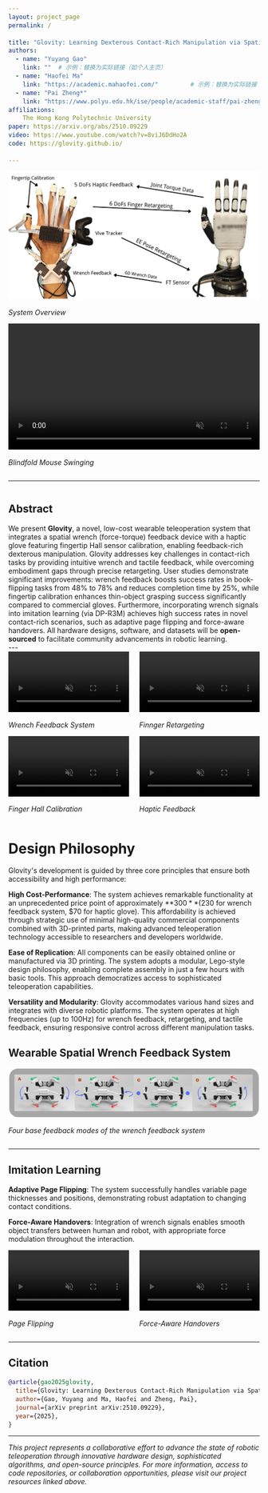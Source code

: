 ```yaml
---
layout: project_page
permalink: /

title: "Glovity: Learning Dexterous Contact-Rich Manipulation via Spatial Wrench Feedback Teleoperation System"
authors:
  - name: "Yuyang Gao"
    link: ""  # 示例：替换为实际链接（如个人主页）
  - name: "Haofei Ma"
    link: "https://academic.mahaofei.com/"         # 示例：替换为实际链接
  - name: "Pai Zheng*"
    link: "https://www.polyu.edu.hk/ise/people/academic-staff/pai-zheng/"  # 示例：替换为实际链接
affiliations:
    The Hong Kong Polytechnic University
paper: https://arxiv.org/abs/2510.09229
video: https://www.youtube.com/watch?v=8viJ6DdHo2A
code: https://glovity.github.io/

---
```


<!-- Main Project Image -->
<div class="columns is-centered has-text-centered">
    <div class="column is-full">
        <img width="80%" src="/static/image/Glovity_head.png" alt="Glovity Project Overview Image" style="width:100%; height:auto;">
        <p><em>System Overview</em></p>
    </div>
</div>

<!-- Main Project Video -->
<div class="columns is-centered has-text-centered">
    <div class="column is-full">
        <video width="100%" autoplay controls muted loop playsinline height="auto" controls>
            <source src="/static/video/BMS.mp4" type="video/mp4">
            您的浏览器不支持视频标签。
        </video>
        <p><em>Blindfold Mouse Swinging</em></p>
    </div>
</div>

---
<!-- Abstract Section -->
<div class="columns is-centered has-text-centered">
    <div class="column is-four-fifths">
        <h2>Abstract</h2>
        <div class="content has-text-justified">
We present <b>Glovity</b>, a novel, low-cost wearable teleoperation system that integrates a spatial wrench (force-torque) feedback device with a haptic glove featuring fingertip Hall sensor calibration, enabling feedback-rich dexterous manipulation. Glovity addresses key challenges in contact-rich tasks by providing intuitive wrench and tactile feedback, while overcoming embodiment gaps through precise retargeting. User studies demonstrate significant improvements: wrench feedback boosts success rates in book-flipping tasks from 48% to 78% and reduces completion time by 25%, while fingertip calibration enhances thin-object grasping success significantly compared to commercial gloves. Furthermore, incorporating wrench signals into imitation learning (via DP-R3M) achieves high success rates in novel contact-rich scenarios, such as adaptive page flipping and force-aware handovers. All hardware designs, software, and datasets will be <b>open-sourced</b> to facilitate community advancements in robotic learning.
        </div>
    </div>
</div>
---


<!-- Main Project Videos Grid (4-column) -->

<div class="columns is-centered has-text-centered">
    <div class="column is-half">
        <video width="100%" autoplay controls muted loop playsinline height="auto">
            <source src="/static/video/WF.mp4" type="video/mp4">
            您的浏览器不支持视频标签。
        </video>
        <p><em>Wrench Feedback System</em></p>
    </div>
    <div class="column is-half">
        <video width="100%" autoplay controls muted loop playsinline height="auto">
            <source src="/static/video/FR.mp4" type="video/mp4">
            您的浏览器不支持视频标签。
        </video>
        <p><em>Finnger Retargeting</em></p>
    </div>
</div>
<div class="columns is-centered has-text-centered">
    <div class="column is-half">
        <video width="100%" autoplay controls muted loop playsinline height="auto">
            <source src="/static/video/FHC.mp4" type="video/mp4">
            您的浏览器不支持视频标签。
        </video>
        <p><em>Finger Hall Calibration</em></p>
    </div>
    <div class="column is-half">
        <video width="100%" autoplay controls muted loop playsinline height="auto">
            <source src="/static/video/HF.mp4" type="video/mp4">
            您的浏览器不支持视频标签。
        </video>
        <p><em>Haptic Feedback</em></p>
    </div>
</div>




# Design Philosophy

Glovity\'s development is guided by three core principles that ensure both accessibility and high performance:

**High Cost-Performance**: The system achieves remarkable functionality at an unprecedented price point of approximately **$300** ($230 for wrench feedback system, $70 for haptic glove). This affordability is achieved through strategic use of minimal high-quality commercial components combined with 3D-printed parts, making advanced teleoperation technology accessible to researchers and developers worldwide.

**Ease of Replication**: All components can be easily obtained online or manufactured via 3D printing. The system adopts a modular, Lego-style design philosophy, enabling complete assembly in just a few hours with basic tools. This approach democratizes access to sophisticated teleoperation capabilities.

**Versatility and Modularity**: Glovity accommodates various hand sizes and integrates with diverse robotic platforms. The system operates at high frequencies (up to 100Hz) for wrench feedback, retargeting, and tactile feedback, ensuring responsive control across different manipulation tasks.


## Wearable Spatial Wrench Feedback System

<div class="columns is-centered has-text-centered">
    <div class="column is-full">
        <img width="80%" src="/static/image/wrench.png" alt="wrench feedback system" style="width:100%; height:auto;">
        <p><em>Four base feedback modes of the wrench feedback system</em></p>
    </div>
</div>

---

## Imitation Learning

**Adaptive Page Flipping**: The system successfully handles variable page thicknesses and positions, demonstrating robust adaptation to changing contact conditions.

**Force-Aware Handovers**: Integration of wrench signals enables smooth object transfers between human and robot, with appropriate force modulation throughout the interaction.

<div class="columns is-centered has-text-centered">
    <div class="column is-half">
        <video width="100%" autoplay controls muted loop playsinline height="auto" controls>
            <source src="/static/video/IL_BF.mp4" type="video/mp4">
            您的浏览器不支持视频标签。
        </video>
        <p><em>Page Flipping</em></p>
    </div>
    <div class="column is-half">
        <video width="100%" autoplay controls muted loop playsinline height="auto" controls>
            <source src="/static/video/IL_HO.mp4" type="video/mp4">
            您的浏览器不支持视频标签。
        </video>
        <p><em>Force-Aware Handovers</em></p>
    </div>
</div>

---

## Citation

```bibtex
@article{gao2025glovity,
  title={Glovity: Learning Dexterous Contact-Rich Manipulation via Spatial Wrench Feedback Teleoperation System},
  author={Gao, Yuyang and Ma, Haofei and Zheng, Pai},
  journal={arXiv preprint arXiv:2510.09229},
  year={2025},
}
```

---

*This project represents a collaborative effort to advance the state of robotic teleoperation through innovative hardware design, sophisticated algorithms, and open-source principles. For more information, access to code repositories, or collaboration opportunities, please visit our project resources linked above.*

